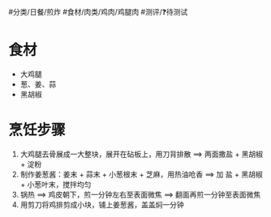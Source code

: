 #分类/日餐/煎炸 #食材/肉类/鸡肉/鸡腿肉 #测评/❓待测试

# 食材
- 大鸡腿
- 葱、姜、蒜
- 黑胡椒

# 烹饪步骤
1. 大鸡腿去骨展成一大整块，展开在砧板上，用刀背排散 ==> 两面撒盐 + 黑胡椒 + 淀粉
2. 制作姜葱酱：姜末 + 蒜末 + 小葱根末 + 芝麻，用热油呛香 ==> 加 盐 + 黑胡椒 + 小葱叶末，搅拌均匀
3. 锅热 ==> 鸡皮朝下，煎一分钟左右至表面微焦 ==> 翻面再煎一分钟至表面微焦
4. 用剪刀将鸡排剪成小块，铺上姜葱酱，盖盖焖一分钟
